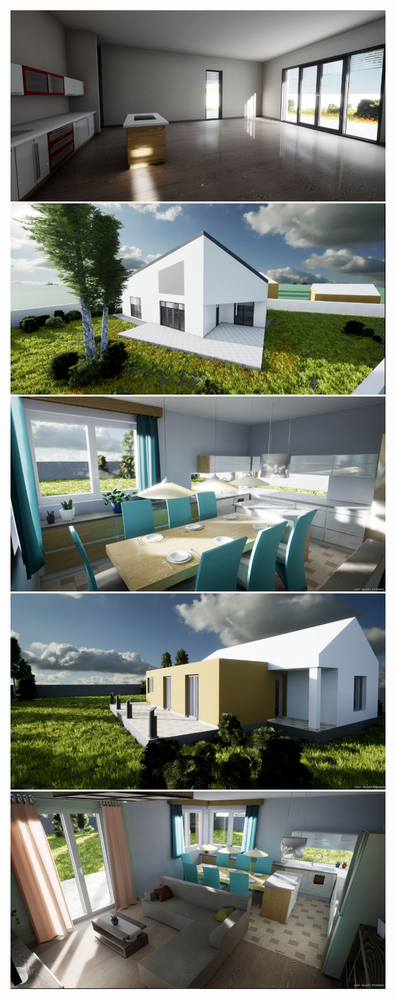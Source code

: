 <img src="../../../images/archviz-interactive/02.JPG" alt="image1" style="max-width:600px;">
<img src="../../../images/archviz-interactive/03.JPG" alt="image2" style="max-width:600px;">
<img src="../../../images/archviz-interactive/01.JPG" alt="image3" style="max-width:600px;">
<img src="../../../images/archviz-interactive/keszhaz1.jpg" alt="image4" style="max-width:600px;">
<img src="../../../images/archviz-interactive/keszhaz2.jpg" alt="image5" style="max-width:600px;">
